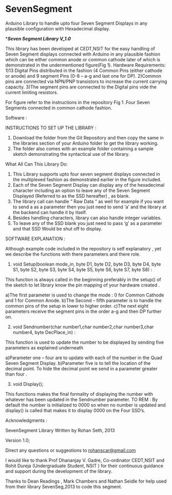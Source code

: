 SevenSegment
============

Arduino Library to handle upto four Seven Segment Displays in any plausible configuration with Hexadecimal display.

********************Seven Segment Library V_1.0*******************

This library has been developed at CEDT,NSIT for the easy handling of Seven Segment displays connected with Arduino in any plausible fashion which can be either common anode or common cathode later of which is demonstrated  in the undermentioned figure(Fig 1).
Hardware Requirements: 
1)13 Digital Pins distributed in the fashion (4 Common Pins (either cathode or anode) and 9 segment Pins (0-8 – a-g and last one for DP).
2)Common pins are connected via NPN/PNP transistors to increase the current carrying capacity.
3)The segment pins are connected to the Digital pins vide the current limiting resistors.

 
 
For figure refer to the instructions in the repository
Fig 1 .Four Seven Segments connected in common cathode fashion.



Software : 

INSTRUCTIONS TO SET UP THE LIBRARY : 
1) Download the folder from the Git Repository and then copy the same in the libraries section of your Arduino folder to get the library working.
2) The folder also comes with an example folder containing a sample sketch demonstrating the syntactical use of the library.


What All Can This Library Do: 

1) This Library supports upto four seven segment displays connected in the multiplexed fashion as demonstrated earlier in the figure included.
2) Each of the Seven Segment Display can display any of the hexadecimal character including an option to leave any of the Seven Segment Displayed (Referred to as the SSD hereafter) , as blank.
3) The library call can handle ” Raw Data “ as well for example if you want to send a as a parameter then you just need to send ‘a’ and the library at the backend can handle it by itself.
4) Besides handling characters, library can also handle integer variables.
5) To leave any of the SSD blank you just need to pass ‘g’ as a parameter and that SSD Would be shut off to display.


 SOFTWARE EXPLANATION  :

Although example code included in the repository is self explanatory , yet we describe the functions with there parameters and there role. 

1)  void Setup(boolean mode_in, byte D1, byte D2, byte D3, byte D4, byte S1, byte S2, byte S3, byte S4, byte S5, byte S6, byte S7, byte S8) : 

This function is always called in the beginning preferably in the setup() of the sketch to let library know the pin mapping of your hardware created . 

a)The first parameter is used to change the mode : 0 for Common Cathode and 1 for Common Anode.
b)The Second – fifth parameter is to handle the common pins of the setup in lower to higher order.
c)The next eight parameters receive the segment pins in the order a-g and then DP further on.

2)	void Sendnumber(char number1,char number2,char number3,char number4, byte DecPlace_in) :

This function is used to update the number to be displayed by sending five parameters as explained underneath

a)Parameter one – four are to update with each of the number in the Quad Seven Segment Display.
b)Parameter five is to tell the location of the decimal point.
To hide the decimal point we send in a parameter greater than four .

3)	void Display();

This functions makes the final formality of displaying the number with whatever has been updated in the Sendnumber parameter. TO REM : By default the number is initialized to 0000 so when no number is updated and display() is called that makes it to display 0000 on the Four SSD’s.
 

Acknowledgments : 

 SevenSegment Library
 Written by Rohan Seth, 2013
 
 Version 1.0; 
 
 Direct any questions or suggestions to rohanscar@gmail.com

I would like to thank Prof Dhananjay V. Gadre, Co-ordinator CEDT,NSIT and Rohit Dureja (Undergraduate Student, NSIT ) for their continuous guidance and support during the development of the library.
 
 Thanks to Dean Readings , Mark Chambers and Nathan Seidle for help  used from their library SevenSeg,2013 to code this segment.
 




